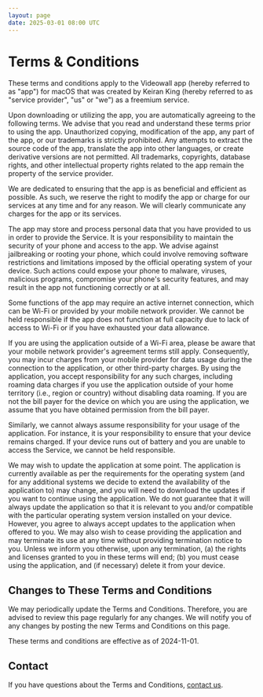 ```yaml
---
layout: page
date: 2025-03-01 08:00 UTC
---
```


# Terms & Conditions

These terms and conditions apply to the Videowall app (hereby referred to as "app") for macOS that was created by Keiran King (hereby referred to as "service provider", "us" or "we") as a freemium service.

Upon downloading or utilizing the app, you are automatically agreeing to the following terms. We advise that you read and understand these terms prior to using the app. Unauthorized copying, modification of the app, any part of the app, or our trademarks is strictly prohibited. Any attempts to extract the source code of the app, translate the app into other languages, or create derivative versions are not permitted. All trademarks, copyrights, database rights, and other intellectual property rights related to the app remain the property of the service provider.

We are dedicated to ensuring that the app is as beneficial and efficient as possible. As such, we reserve the right to modify the app or charge for our services at any time and for any reason. We will clearly communicate any charges for the app or its services.

The app may store and process personal data that you have provided to us in order to provide the Service. It is your responsibility to maintain the security of your phone and access to the app. We advise against jailbreaking or rooting your phone, which could involve removing software restrictions and limitations imposed by the official operating system of your device. Such actions could expose your phone to malware, viruses, malicious programs, compromise your phone's security features, and may result in the app not functioning correctly or at all.

Some functions of the app may require an active internet connection, which can be Wi-Fi or provided by your mobile network provider. We cannot be held responsible if the app does not function at full capacity due to lack of access to Wi-Fi or if you have exhausted your data allowance.

If you are using the application outside of a Wi-Fi area, please be aware that your mobile network provider's agreement terms still apply. Consequently, you may incur charges from your mobile provider for data usage during the connection to the application, or other third-party charges. By using the application, you accept responsibility for any such charges, including roaming data charges if you use the application outside of your home territory (i.e., region or country) without disabling data roaming. If you are not the bill payer for the device on which you are using the application, we assume that you have obtained permission from the bill payer.

Similarly, we cannot always assume responsibility for your usage of the application. For instance, it is your responsibility to ensure that your device remains charged. If your device runs out of battery and you are unable to access the Service, we cannot be held responsible.

We may wish to update the application at some point. The application is currently available as per the requirements for the operating system (and for any additional systems we decide to extend the availability of the application to) may change, and you will need to download the updates if you want to continue using the application. We do not guarantee that it will always update the application so that it is relevant to you and/or compatible with the particular operating system version installed on your device. However, you agree to always accept updates to the application when offered to you. We may also wish to cease providing the application and may terminate its use at any time without providing termination notice to you. Unless we inform you otherwise, upon any termination, (a) the rights and licenses granted to you in these terms will end; (b) you must cease using the application, and (if necessary) delete it from your device.

## Changes to These Terms and Conditions

We may periodically update the Terms and Conditions. Therefore, you are advised to review this page regularly for any changes. We will notify you of any changes by posting the new Terms and Conditions on this page.

These terms and conditions are effective as of 2024-11-01.

## Contact

If you have questions about the Terms and Conditions, [contact us](mailto:me@keiranking.com).
